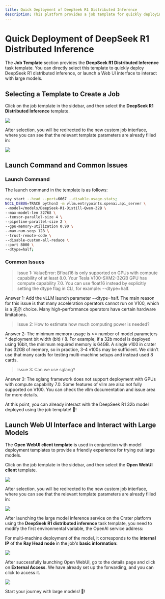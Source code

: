 ```yaml
---
title: Quick Deployment of DeepSeek R1 Distributed Inference
description: This platform provides a job template for quickly deploying DeepSeek R1 distributed inference. You can directly use it to create distributed tasks, quickly deploy your own DeepSeek, or launch a Web UI interface to interact with large models.
---
```


# Quick Deployment of DeepSeek R1 Distributed Inference

The **Job Template** section provides the **DeepSeek R1 Distributed Inference** task template. You can directly select this template to quickly deploy DeepSeek R1 distributed inference, or launch a Web UI interface to interact with large models.

## Selecting a Template to Create a Job

Click on the job template in the sidebar, and then select the **DeepSeek R1 Distributed Inference** template.

![](./img/dis-deepseek-32b/dis-temp.webp)

After selection, you will be redirected to the new custom job interface, where you can see that the relevant template parameters are already filled in:

![](./img/dis-deepseek-32b/dis-submit.webp)

## Launch Command and Common Issues

### Launch Command

The launch command in the template is as follows:

```bash
ray start --head --port=6667 --disable-usage-stats;
NCCL_DEBUG=TRACE python3 -m vllm.entrypoints.openai.api_server \
--model=/models/DeepSeek-R1-Distill-Qwen-32B \
--max-model-len 32768 \
--tensor-parallel-size 4 \
--pipeline-parallel-size 2 \
--gpu-memory-utilization 0.90 \
--max-num-seqs 128 \
--trust-remote-code \
--disable-custom-all-reduce \
--port 8000 \
--dtype=half;
```

### Common Issues

> Issue 1: ValueError: Bfloat16 is only supported on GPUs with compute capability of at least 8.0. Your Tesla V100-SXM2-32GB GPU has compute capability 7.0. You can use float16 instead by explicitly setting the dtype flag in CLI, for example: --dtype=half.

Answer 1: Add the vLLM launch parameter --dtype=half. The main reason for this issue is that many acceleration operators cannot run on V100, which is a 无奈 choice. Many high-performance operators have certain hardware limitations.

> Issue 2: How to estimate how much computing power is needed?

Answer 2: The minimum memory usage is >= number of model parameters * deployment bit width (bit) / 8. For example, if a 32b model is deployed using 16bit, the minimum required memory is 64GB. A single v100 in crater has 32GB of memory, so in practice, 3-4 v100s may be sufficient. We didn't use that many cards for testing multi-machine setups and instead used 8 cards.

> Issue 3: Can we use sglang?

Answer 3: The sglang framework does not support deployment with GPUs with compute capability 7.0. Some features of vllm are also not fully supported on V100. You can check the vllm documentation and issue area for more details.

At this point, you can already interact with the DeepSeek R1 32b model deployed using the job template! 🥳!

## Launch Web UI Interface and Interact with Large Models

The **Open WebUI client template** is used in conjunction with model deployment templates to provide a friendly experience for trying out large models.

Click on the job template in the sidebar, and then select the **Open WebUI client** template.

![](./img/dis-deepseek-32b/openweb-temp.webp)

After selection, you will be redirected to the new custom job interface, where you can see that the relevant template parameters are already filled in:

![](./img/dis-deepseek-32b/openweb-submit.webp)

After launching the large model inference service on the Crater platform using the **DeepSeek R1 distributed inference** task template, you need to modify the first environmental variable, the OpenAI service address:

For multi-machine deployment of the model, it corresponds to the **internal IP** of the **Ray Head node** in the job's **basic information**:

![](./img/dis-deepseek-32b/dis-ip.webp)

After successfully launching Open WebUI, go to the details page and click on **External Access**. We have already set up the forwarding, and you can click to access it.

![](./img/dis-deepseek-32b/openweb-fw.webp)

Start your journey with large models! 🥳!
